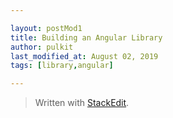 ```yaml
---

layout: postMod1
title: Building an Angular Library
author: pulkit
last_modified_at: August 02, 2019
tags: [library,angular]

---
```




> Written with [StackEdit](https://stackedit.io/).
<!--stackedit_data:
eyJoaXN0b3J5IjpbLTEzMDA4NTA4MzhdfQ==
-->